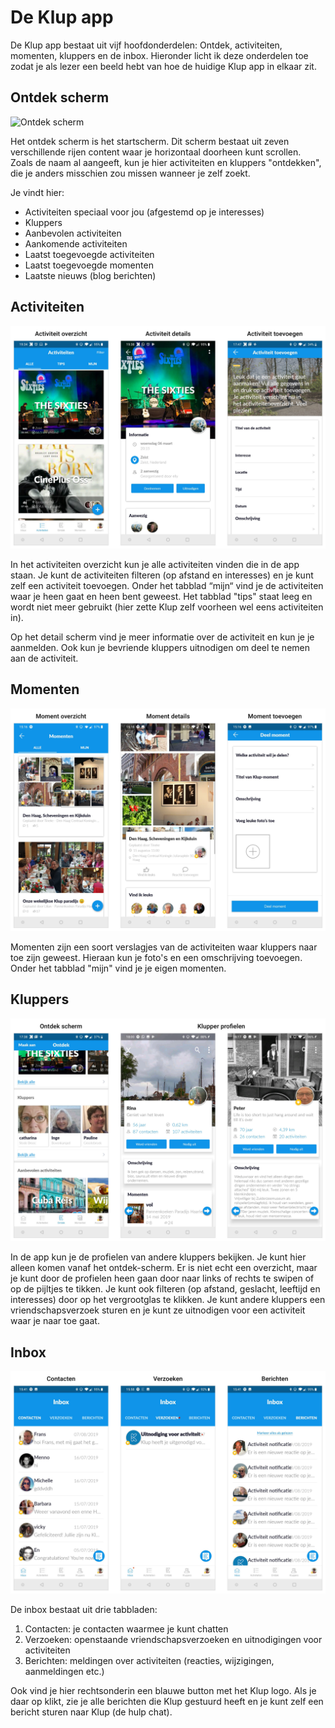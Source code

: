 # De Klup app

De Klup app bestaat uit vijf hoofdonderdelen: Ontdek, activiteiten, momenten, kluppers en de inbox. Hieronder licht ik deze onderdelen toe zodat je als lezer een beeld hebt van hoe de huidige Klup app in elkaar zit.

## Ontdek scherm

![Ontdek scherm](../.gitbook/assets/ontdek-scherm.gif)

Het ontdek scherm is het startscherm. Dit scherm bestaat uit zeven verschillende rijen content waar je horizontaal doorheen kunt scrollen. Zoals de naam al aangeeft, kun je hier activiteiten en kluppers "ontdekken", die je anders misschien zou missen wanneer je zelf zoekt.

Je vindt hier:

* Activiteiten speciaal voor jou \(afgestemd op je interesses\)
* Kluppers
* Aanbevolen activiteiten
* Aankomende activiteiten
* Laatst toegevoegde activiteiten
* Laatst toegevoegde momenten
* Laatste nieuws \(blog berichten\)

## Activiteiten

![Activiteiten](../.gitbook/assets/huidige-app-activiteiten%20%281%29.png)

In het activiteiten overzicht kun je alle activiteiten vinden die in de app staan. Je kunt de activiteiten filteren \(op afstand en interesses\) en je kunt zelf een activiteit toevoegen. Onder het tabblad “mijn“ vind je de activiteiten waar je heen gaat en heen bent geweest. Het tabblad "tips" staat leeg en wordt niet meer gebruikt \(hier zette Klup zelf voorheen wel eens activiteiten in\).

Op het detail scherm vind je meer informatie over de activiteit en kun je je aanmelden. Ook kun je bevriende kluppers uitnodigen om deel te nemen aan de activiteit.

## Momenten

![Momenten](../.gitbook/assets/huidige-app-momenten.png)

Momenten zijn een soort verslagjes van de activiteiten waar kluppers naar toe zijn geweest. Hieraan kun je foto's en een omschrijving toevoegen. Onder het tabblad "mijn" vind je je eigen momenten.

## Kluppers

![](../.gitbook/assets/huidige-app-kluppers-copy.png)

In de app kun je de profielen van andere kluppers bekijken. Je kunt hier alleen komen vanaf het ontdek-scherm. Er is niet echt een overzicht, maar je kunt door de profielen heen gaan door naar links of rechts te swipen of op de pijltjes te tikken. Je kunt ook filteren \(op afstand, geslacht, leeftijd en interesses\) door op het vergrootglas te klikken. Je kunt andere kluppers een vriendschapsverzoek sturen en je kunt ze uitnodigen voor een activiteit waar je naar toe gaat.

## Inbox

![](../.gitbook/assets/huidige-app-inbox.png)

De inbox bestaat uit drie tabbladen:

1. Contacten: je contacten waarmee je kunt chatten
2. Verzoeken: openstaande vriendschapsverzoeken en uitnodigingen voor activiteiten 
3. Berichten: meldingen over activiteiten \(reacties, wijzigingen, aanmeldingen etc.\)

Ook vind je hier rechtsonderin een blauwe button met het Klup logo. Als je daar op klikt, zie je alle berichten die Klup gestuurd heeft en je kunt zelf een bericht sturen naar Klup \(de hulp chat\).

